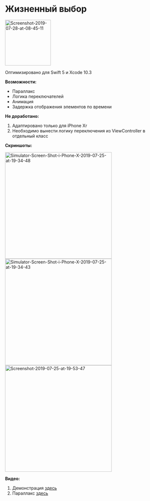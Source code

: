 # Жизненный выбор

<a href="https://imgbb.com/"><img src="https://i.ibb.co/nDBJQsK/Screenshot-2019-07-28-at-08-45-11.png" alt="Screenshot-2019-07-28-at-08-45-11" width="150"></a>

Оптимизировано для Swift 5 и Xcode 10.3

<b>Возможности:</b>
- Параллакс
- Логика переключателей
- Анимация
- Задержка отображения элементов по времени

<b>Не доработано:</b>
1. Адаптировано только для iPhone Xr
2. Необходимо вынести логику переключения из ViewController в отдельный класс

<b>Скриншоты:</b>

<a href="https://ibb.co/zJBKyN0"><img src="https://i.ibb.co/q5cbtxP/Simulator-Screen-Shot-i-Phone-X-2019-07-25-at-19-34-48.png" alt="Simulator-Screen-Shot-i-Phone-X-2019-07-25-at-19-34-48" width="350"></a> 
<a href="https://ibb.co/ZBkcGrf"><img src="https://i.ibb.co/bs8NQV6/Simulator-Screen-Shot-i-Phone-X-2019-07-25-at-19-34-43.png" alt="Simulator-Screen-Shot-i-Phone-X-2019-07-25-at-19-34-43" width="350"></a>
<a href="https://ibb.co/CBqNS2W"><img src="https://i.ibb.co/8MJTQcX/Screenshot-2019-07-25-at-19-53-47.png" alt="Screenshot-2019-07-25-at-19-53-47" width="350"></a>

<b>Видео:</b>
1. Демонстрация [здесь](https://drive.google.com/open?id=1PST2tKzgghukiW7-1B4PCIYnToBtEQdO)
2. Параллакс [здесь](https://drive.google.com/open?id=1uelDGEjxzPGc_3smA6cJeerEqwms3XU0)
